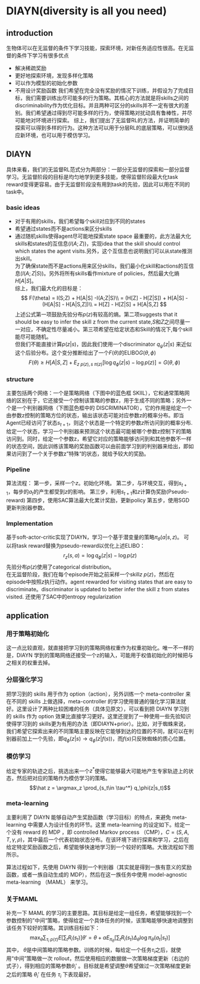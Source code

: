 # DIAYN(diversity is all you need)
## introduction
生物体可以在无监督的条件下学习技能，探索环境，对新任务适应性很高。在无监督的条件下学习有很多优点
+ 解决稀疏奖励
+ 更好地探索环境，发现多样化策略
+ 可以作为模型的初始化参数
+ 不用设计奖励函数
我们希望在完全没有奖励的情况下训练，并假设为了完成目标，我们需要训练出尽可能多的行为策略。其核心的方法就是将skills之间的discriminability作为优化目标。并且两种可区分的skills并不一定有很大的差别。我们希望通过得到尽可能多样的行为，使得策略对扰动具有鲁棒性，并尽可能地对环境进行探索。
综上，我们提出了无监督RL的方法，并证明简单的探索可以得到多样的行为。这种方法可以用于分层RL的底层策略，可以很快适应新环境，也可以用于模仿学习。

## DIAYN
具体来看，我们的无监督RL范式分为两部分：一部分无监督的探索和一部分监督学习。无监督阶段的目标是均匀地学到更多技能，使得监督阶段最大化task reward变得更容易。由于无监督阶段没有用到task的先验，因此可以用在不同的task中。
### basic ideas
+ 对于有用的skills，我们希望每个skill对应到不同的states
+ 希望通过states而不是actions来区分skills
+ 通过随机skills使得agent尽可能地探索state space
最重要的，此方法最大化skills和states的互信息($I(A;Z)$)，实现idea that the skill should control
which states the agent visits.另外，这个互信息也说明我们可以从state推测出skill。  
为了确保state而不是actions用来区分skills，我们最小化skill和actions的互信息($I(A;Z|S)$)。另外将所有skills看作mixture of policies，然后最大化熵$H[A|S]$。  
综上，我们最大化的目标是：
$$
F(\theta) = I(S;Z) + H[A|S] -I(A;Z|S)\\
= (H[Z] - H[Z|S]) + H[A|S] - (H[A|S] - H[A|S,Z])\\
= H[Z] - H[Z|S] + H[A|S,Z]
$$
上述公式第一项鼓励先验分布$p(z)$有较高的熵。第二项suggests that it should be easy to infer the skill z from the current state,$S$和$Z$之间尽量一一对应，不确定性尽量减小。第三项希望在给定状态和Skill的情况下,每个skill能尽可能随机。  
但我们不能直接计算$p(z|s)$，因此我们使用一个discriminator $q_\psi(z|s)$ 来近似这个后验分布。这个变分推断给出了一个$F(\theta)$的ELIBO$G(\theta,\phi)$
$$F(\theta) \ge H[A|S,Z] + E_{z~p(z),s~\pi(z)}[\log q_\phi(z|s) - \log p(z)] = G(\theta,\phi)$$

### structure
主要包括两个网络：一个是策略网络（下图中的蓝色框 SKIIL），它和通常策略网络的区别在于，它还接受一个控制该策略的参数z，用于生成不同的策略；另外一个是一个判别器网络（下图蓝色框中的 DISCRIMINATOR），它的作用是给定一个由参数z控制的策略方位的状态，输出该状态可能对应参数z的概率分布。即当Agent已经访问了状态$s_{t+1}$，则这个状态是一个特定的参数$z$所访问到的概率分布.
给定一个状态，学习一个判别器来预测这个状态最可能被哪个参数z控制下的策略访问到。同时，给定一个参数z，希望它对应的策略能够访问到和其他参数不一样的状态空间，因此训练该策略的奖励函数可以由前面学习到的判别器来给出，即如果访问到了一个关于参数z”特殊“的状态，就给予较大的奖励。

### Pipeline 
算法流程：
第一步，采样一个$z$。初始化环境。
第二步，与环境交互，得到$s_{t+1}$，每步的$a_t$的产生都受到$z$的影响。
第三步，利用$s_{t+1}$和$z$计算伪奖励(Pseudo-reward)
第四步，使用SAC算法最大化累计奖励，更新policy
第五步，使用SGD更新判别器参数。

### Implementation
基于soft-actor-critic实现了DIAYN，学习一个基于潜变量的策略$\pi_\theta(a|s,z)$。
可以将task reward替换为pseudo-reward以优化上述ELIBO：
$$r_z(s,a) = \log q_\phi(z|s) - \log p(z)$$
先验分布$p(z)$使用了categorical distribution。  
在无监督阶段，我们在每个episode开始之前采样一个skill$z~p(z)$，然后在episode中按照$z$执行动作。agent rewarded for visiting states that are easy to discriminate。discriminator is updated to better infer the skill z from states visited. 还使用了SAC中的entropy regularization

## application
### 用于策略初始化
这一点比较直观，就直接把学习到的策略网络权重作为权重初始化。唯一不一样的是，DIAYN 学到的策略网络还接受一个z的输入，可能用于权值初始化的时候把与之相关的权重去掉。

### 分层强化学习
把学习到的 skills 用于作为 option（action），另外训练一个 meta-controller 来在不同的 skills 上做选择，meta-controller 的学习使用普通的强化学习算法就好。这里设计了两种比较困难的任务（具体见原文），可以看到把 DIAYN 学习到的 skills 作为 option 效果比直接学习更好。这里还提到了一种使用一些先验知识使得学习到的 skills更为有用的办法（即DIAYN+prior）。比如，对于蜘蛛来说，我们希望它探索出来的不同策略主要反映在它能够到达的位置的不同，就可以在判别器前加上一个先验，即$q_\phi(z|s) \to q_\phi(z|f(s))$，而$f(s)$只反映蜘蛛的质心位置。

### 模仿学习
给定专家的轨迹之后，挑选出来一个$z^*$使得它能够最大可能地产生专家轨迹上的状态，然后把对应的策略作为模仿学习的策略。
$$\hat z = \argmax_z \prod_{s_t\in \tau^*} q_\phi(z|s_t)$$

### meta-learning
主要利用了 DIAYN 能够自动产生奖励函数（学习目标）的特点，来避免 meta-learning 中需要人为设计任务的环节。这里 meta-learning 的设定如下。给定一个没有 reward 的 MDP ，即 controlled Markov process （CMP），$C = (S,A,T,\gamma,\rho)$，其中最后一个代表初始状态分布。在该环境下进行探索和学习，之后在给定特定奖励函数之后，希望能够快速地学习到一个较好的策略。大致流程如下图所示。

算法过程如下，先使用 DIAYN 得到一个判别器（其实就是得到一族有意义的奖励函数，或者一族自动生成的 MDP），然后在这一族任务中使用 model-agnostic meta-learning （MAML） 来学习。

### 关于MAML
补充一下 MAML 的学习的主要思路。其目标是给定一组任务，希望能够找到一个参数控制的”中间“策略，使得给定一个具体任务的时候，该策略能够快速地调整到该任务下较好的策略。其训练目标如下：
$$\max_\theta \sum_{\tau_i~p(\tau)}E\left [\sum_t R_i(s_t) \right ] \theta ' = \theta + \alpha E_{\pi_\theta} \left [ \sum_t R_i(s_t) \Delta_\theta \log \pi_\theta(a_t|s_t) \right ]$$
其中， $\theta$是中间策略的策略参数。训练的时候，每给定一个任务$\tau_i$之后，就使用“中间”策略做一次 rollout，然后使用相应的数据做一次策略梯度更新（右边的式子），得到相应的策略参数$\theta_i'$ 。目标就是希望调整$\theta$希望做过一次策略梯度更新之后的策略 $\theta_i'$ 在任务 $\tau_i$ 下表现最好。